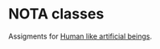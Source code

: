 # NOTA classes

Assigments for [Human like artificial beings](http://gamedev.cuni.cz/study/courses-history/courses-2017-2018/labs-for-human-like-artificial-agents-summer-201718/).